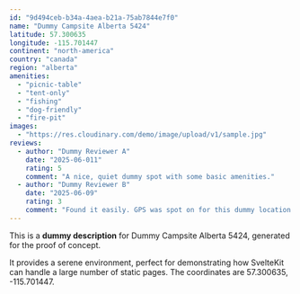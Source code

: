 ```yaml
---
id: "9d494ceb-b34a-4aea-b21a-75ab7844e7f0"
name: "Dummy Campsite Alberta 5424"
latitude: 57.300635
longitude: -115.701447
continent: "north-america"
country: "canada"
region: "alberta"
amenities:
  - "picnic-table"
  - "tent-only"
  - "fishing"
  - "dog-friendly"
  - "fire-pit"
images:
  - "https://res.cloudinary.com/demo/image/upload/v1/sample.jpg"
reviews:
  - author: "Dummy Reviewer A"
    date: "2025-06-011"
    rating: 5
    comment: "A nice, quiet dummy spot with some basic amenities."
  - author: "Dummy Reviewer B"
    date: "2025-06-09"
    rating: 3
    comment: "Found it easily. GPS was spot on for this dummy location."
---
```


This is a **dummy description** for Dummy Campsite Alberta 5424, generated for the proof of concept.

It provides a serene environment, perfect for demonstrating how SvelteKit can handle a large number of static pages. The coordinates are 57.300635, -115.701447.
